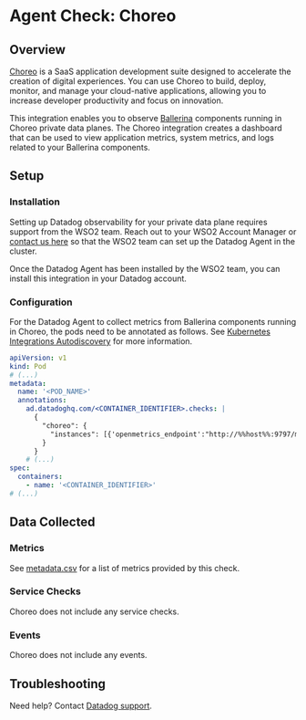 # Agent Check: Choreo

## Overview

[Choreo][1] is a SaaS application development suite designed to accelerate the creation of digital experiences. You can use Choreo to build, deploy, monitor, and manage your cloud-native applications, allowing you to increase developer productivity and focus on innovation.

This integration enables you to observe [Ballerina][2] components running in Choreo private data planes. The Choreo integration creates a dashboard that can be used to view application metrics, system metrics, and logs related to your Ballerina components. 

## Setup

### Installation

Setting up Datadog observability for your private data plane requires support from the WSO2 team. Reach out to your WSO2 Account Manager or [contact us here][3] so that the WSO2 team can set up the Datadog Agent in the cluster.

Once the Datadog Agent has been installed by the WSO2 team, you can install this integration in your Datadog account.


### Configuration

For the Datadog Agent to collect metrics from Ballerina components running in Choreo, the pods need to be annotated as follows. See [Kubernetes Integrations Autodiscovery][4] for more information.

```yaml
apiVersion: v1
kind: Pod
# (...)
metadata:
  name: '<POD_NAME>'
  annotations:
    ad.datadoghq.com/<CONTAINER_IDENTIFIER>.checks: |
      {
        "choreo": {
          "instances": [{'openmetrics_endpoint':"http://%%host%%:9797/metrics"}]
        }
      }      
    # (...)
spec:
  containers:
    - name: '<CONTAINER_IDENTIFIER>'
# (...)
```

## Data Collected

### Metrics

See [metadata.csv][5] for a list of metrics provided by this check.

### Service Checks

Choreo does not include any service checks.

### Events

Choreo does not include any events.

## Troubleshooting

Need help? Contact [Datadog support][6].

[1]: https://wso2.com/choreo
[2]: https://ballerina.io
[3]: https://wso2.com/contact
[4]: https://docs.datadoghq.com/containers/kubernetes/integrations/?tab=kubernetesadv2 
[5]: https://github.com/DataDog/integrations-extras/blob/master/choreo/metadata.csv
[6]: https://docs.datadoghq.com/help
